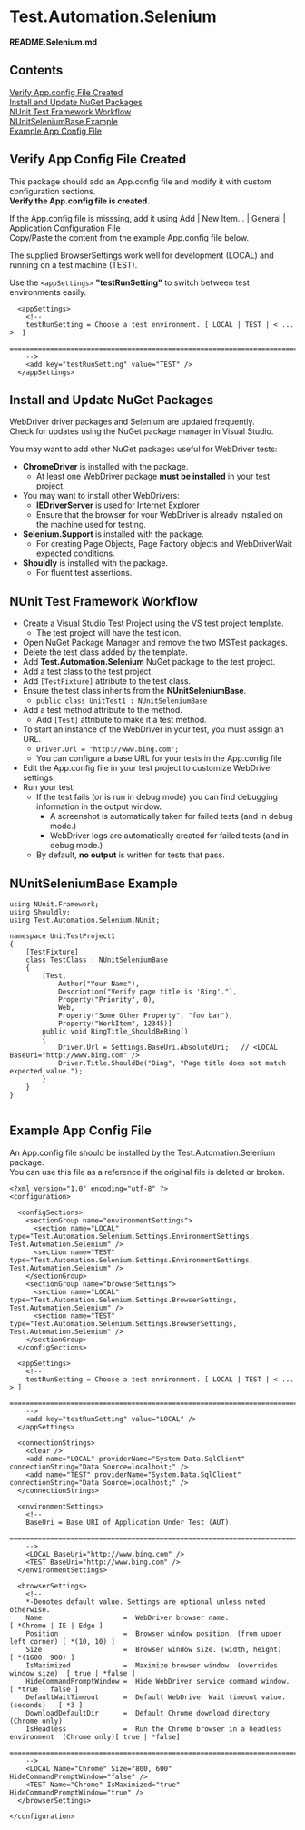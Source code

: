 # Test.Automation.Selenium
**README.Selenium.md**
## Contents
[Verify App.config File Created](#verify-app-config-file-created)  
[Install and Update NuGet Packages ](#install-and-update-nuget-packages)  
[NUnit Test Framework Workflow ](#nunit-test-framework-workflow)  
[NUnitSeleniumBase Example](#nunitseleniumbase-example)  
[Example App Config File](#example-app-config-file)  

## Verify App Config File Created
This package should add an App.config file and modify it with custom configuration sections.  
**Verify the App.config file is created.**

If the App.config file is misssing, add it using Add | New Item... | General | Application Configuration File  
Copy/Paste the content from the example App.config file below.

The supplied BrowserSettings work well for development (LOCAL) and running on a test machine (TEST).  

Use the `<appSettings>` **"testRunSetting"** to switch between test environments easily.
```
  <appSettings>
    <!--
    testRunSetting = Choose a test environment. [ LOCAL | TEST | < ... >  ]
    ===========================================================================
    -->
    <add key="testRunSetting" value="TEST" />
  </appSettings>
```

## Install and Update NuGet Packages
WebDriver driver packages and Selenium are updated frequently.  
Check for updates using the NuGet package manager in Visual Studio.  

You may want to add other NuGet packages useful for WebDriver tests:    
- **ChromeDriver** is installed with the package.
   - At least one WebDriver package **must be installed** in your test project.
- You may want to install other WebDrivers:
     - **IEDriverServer** is used for Internet Explorer
   - Ensure that the browser for your WebDriver is already installed on the machine used for testing.  
- **Selenium.Support** is installed with the package.
   - For creating Page Objects, Page Factory objects and WebDriverWait expected conditions.  
- **Shouldly**  is installed with the package.
   - For fluent test assertions.  

## NUnit Test Framework Workflow
- Create a Visual Studio Test Project using the VS test project template.
  - The test project will have the test icon.
- Open NuGet Package Manager and remove the two MSTest packages.
- Delete the test class added by the template. 
- Add **Test.Automation.Selenium** NuGet package to the test project.
- Add a test class to the test project.
- Add `[TestFixture]` attribute to the test class.
- Ensure the test class inherits from the **NUnitSeleniumBase**.
   - `public class UnitTest1 : NUnitSeleniumBase`  
- Add a test method attribute to the method.
   - Add `[Test]` attribute to make it a test method.
- To start an instance of the WebDriver in your test, you must assign an URL.
   - `Driver.Url = "http://www.bing.com"; `
   - You can configure a base URL for your tests in the App.config file
- Edit the App.config file in your test project to customize WebDriver settings. 
- Run your test:
  - If the test fails (or is run in debug mode) you can find debugging information in the output window.
    - A screenshot is automatically taken for failed tests (and in debug mode.)
    - WebDriver logs are automatically created for failed tests (and in debug mode.)
  - By default, **no output** is written for tests that pass.

## NUnitSeleniumBase Example
```
using NUnit.Framework;
using Shouldly;
using Test.Automation.Selenium.NUnit;

namespace UnitTestProject1
{
    [TestFixture]
    class TestClass : NUnitSeleniumBase
    {
        [Test,
            Author("Your Name"),
            Description("Verify page title is 'Bing'."),
            Property("Priority", 0),
            Web,
            Property("Some Other Property", "foo bar"),
            Property("WorkItem", 12345)]
        public void BingTitle_ShouldBeBing()
        {
            Driver.Url = Settings.BaseUri.AbsoluteUri;   // <LOCAL BaseUri="http://www.bing.com" />
            Driver.Title.ShouldBe("Bing", "Page title does not match expected value.");
        }
    }
}
```

```

```

## Example App Config File
An App.config file should be installed by the Test.Automation.Selenium package.  
You can use this file as a reference if the original file is deleted or broken.  

```
<?xml version="1.0" encoding="utf-8" ?>
<configuration>

  <configSections>
    <sectionGroup name="environmentSettings">
      <section name="LOCAL" type="Test.Automation.Selenium.Settings.EnvironmentSettings, Test.Automation.Selenium" />
      <section name="TEST" type="Test.Automation.Selenium.Settings.EnvironmentSettings, Test.Automation.Selenium" />
    </sectionGroup>
    <sectionGroup name="browserSettings">
      <section name="LOCAL" type="Test.Automation.Selenium.Settings.BrowserSettings, Test.Automation.Selenium" />
      <section name="TEST" type="Test.Automation.Selenium.Settings.BrowserSettings, Test.Automation.Selenium" />
    </sectionGroup>
  </configSections>

  <appSettings>
    <!--
    testRunSetting = Choose a test environment. [ LOCAL | TEST | < ... > ]
    ===========================================================================
    -->
    <add key="testRunSetting" value="LOCAL" />
  </appSettings>

  <connectionStrings>
    <clear />
    <add name="LOCAL" providerName="System.Data.SqlClient" connectionString="Data Source=localhost;" />
    <add name="TEST" providerName="System.Data.SqlClient" connectionString="Data Source=localhost;" />
  </connectionStrings>

  <environmentSettings>
    <!-- 
    BaseUri = Base URI of Application Under Test (AUT).
    ===========================================================================
    -->
    <LOCAL BaseUri="http://www.bing.com" />
    <TEST BaseUri="http://www.bing.com" />
  </environmentSettings>

  <browserSettings>
    <!--
    *-Denotes default value. Settings are optional unless noted otherwise.
    Name                    =  WebDriver browser name.                           [ *Chrome | IE | Edge ]
    Position                =  Browser window position. (from upper left corner) [ *(10, 10) ]
    Size                    =  Browser window size. (width, height)              [ *(1600, 900) ] 
    IsMaximized             =  Maximize browser window. (overrides window size)  [ true | *false ]
    HideCommandPromptWindow =  Hide WebDriver service command window.            [ *true | false ] 
    DefaultWaitTimeout      =  Default WebDriver Wait timeout value. (seconds)   [ *3 ]
    DownloadDefaultDir      =  Default Chrome download directory                 (Chrome only)
    IsHeadless              =  Run the Chrome browser in a headless environment  (Chrome only)[ true | *false] 
    ===========================================================================
    -->
    <LOCAL Name="Chrome" Size="800, 600" HideCommandPromptWindow="false" />
    <TEST Name="Chrome" IsMaximized="true" HideCommandPromptWindow="true" />
  </browserSettings>

</configuration>

```  
